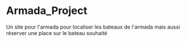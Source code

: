 # Armada_Project
Un site pour l'armada pour localiser les bateaux de l'armada mais aussi réserver une place sur le bateau souhaité
